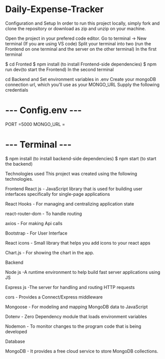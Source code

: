 # Daily-Expense-Tracker
Configuration and Setup
In order to run this project locally, simply fork and clone the repository or download as zip and unzip on your machine.

Open the project in your prefered code editor.
Go to terminal -> New terminal (If you are using VS code)
Split your terminal into two (run the Frontend on one terminal and the server on the other terminal)
In the first terminal

$ cd Fronted
$ npm install (to install Frontend-side dependencies)
$ npm run dev(to start the Frontend)
In the second terminal

cd Backend and Set environment variables in .env
Create your mongoDB connection url, which you'll use as your MONGO_URL
Supply the following credentials
#  ---  Config.env  ---
PORT =5000
MONGO_URL =
# --- Terminal ---

$ npm install (to install backend-side dependencies)
$ npm start (to start the backend)

Technologies used
This project was created using the following technologies.

Frontend
React js - JavaScript library that is used for building user interfaces specifically for single-page applications

React Hooks - For managing and centralizing application state

react-router-dom - To handle routing

axios - For making Api calls

Bootstrap - For User Interface

React icons - Small library that helps you add icons to your react apps

Chart.js - For showing the chart in the app.

Backend


Node js -A runtime environment to help build fast server applications using JS

Express js -The server for handling and routing HTTP requests

cors - Provides a Connect/Express middleware

Mongoose - For modeling and mapping MongoDB data to JavaScript

Dotenv - Zero Dependency module that loads environment variables

Nodemon - To monitor changes to the program code that is being developed

Database

MongoDB - It provides a free cloud service to store MongoDB collections.
